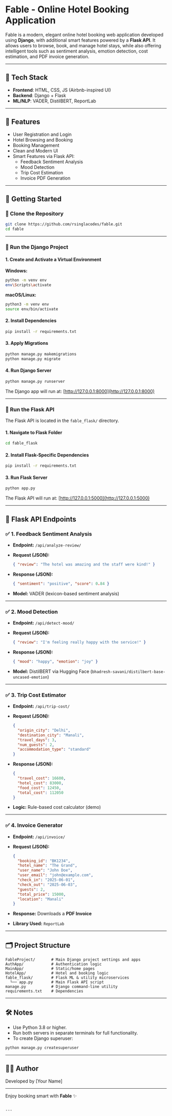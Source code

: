 # Fable - Online Hotel Booking Application

Fable is a modern, elegant online hotel booking web application developed using **Django**, with additional smart features powered by a **Flask API**. It allows users to browse, book, and manage hotel stays, while also offering intelligent tools such as sentiment analysis, emotion detection, cost estimation, and PDF invoice generation.

---

## 🧩 Tech Stack
- **Frontend**: HTML, CSS, JS (Airbnb-inspired UI)
- **Backend**: Django + Flask
- **ML/NLP**: VADER, DistilBERT, ReportLab

---

## 🎯 Features
- User Registration and Login
- Hotel Browsing and Booking
- Booking Management
- Clean and Modern UI
- Smart Features via Flask API:
  - Feedback Sentiment Analysis
  - Mood Detection
  - Trip Cost Estimation
  - Invoice PDF Generation

---

## 🚀 Getting Started

### 🔹 Clone the Repository
```bash
git clone https://github.com/rsinglacodes/fable.git
cd fable
````

---

### 🔹 Run the Django Project

#### 1. Create and Activate a Virtual Environment

**Windows:**

```bash
python -m venv env
env\Scripts\activate
```

**macOS/Linux:**

```bash
python3 -m venv env
source env/bin/activate
```

#### 2. Install Dependencies

```bash
pip install -r requirements.txt
```

#### 3. Apply Migrations

```bash
python manage.py makemigrations
python manage.py migrate
```

#### 4. Run Django Server

```bash
python manage.py runserver
```

The Django app will run at: [http://127.0.0.1:8000](http://127.0.0.1:8000)

---

### 🔹 Run the Flask API

The Flask API is located in the `fable_flask/` directory.

#### 1. Navigate to Flask Folder

```bash
cd fable_flask
```

#### 2. Install Flask-Specific Dependencies

```bash
pip install -r requirements.txt
```

#### 3. Run Flask Server

```bash
python app.py
```

The Flask API will run at: [http://127.0.0.1:5000](http://127.0.0.1:5000)

---

## 📡 Flask API Endpoints

### ✅ 1. Feedback Sentiment Analysis

* **Endpoint:** `/api/analyze-review/`
* **Request (JSON):**

  ```json
  { "review": "The hotel was amazing and the staff were kind!" }
  ```
* **Response (JSON):**

  ```json
  { "sentiment": "positive", "score": 0.84 }
  ```
* **Model:** VADER (lexicon-based sentiment analysis)

---

### ✅ 2. Mood Detection

* **Endpoint:** `/api/detect-mood/`
* **Request (JSON):**

  ```json
  { "review": "I'm feeling really happy with the service!" }
  ```
* **Response (JSON):**

  ```json
  { "mood": "happy", "emotion": "joy" }
  ```
* **Model:** DistilBERT via Hugging Face (`bhadresh-savani/distilbert-base-uncased-emotion`)

---

### ✅ 3. Trip Cost Estimator

* **Endpoint:** `/api/trip-cost/`
* **Request (JSON):**

  ```json
  {
    "origin_city": "Delhi",
    "destination_city": "Manali",
    "travel_days": 3,
    "num_guests": 2,
    "accommodation_type": "standard"
  }
  ```
* **Response (JSON):**

  ```json
  {
    "travel_cost": 16600,
    "hotel_cost": 83000,
    "food_cost": 12450,
    "total_cost": 112050
  }
  ```
* **Logic:** Rule-based cost calculator (demo)

---

### ✅ 4. Invoice Generator

* **Endpoint:** `/api/invoice/`
* **Request (JSON):**

  ```json
  {
    "booking_id": "BK1234",
    "hotel_name": "The Grand",
    "user_name": "John Doe",
    "user_email": "john@example.com",
    "check_in": "2025-06-01",
    "check_out": "2025-06-03",
    "guests": 2,
    "total_price": 15000,
    "location": "Manali"
  }
  ```
* **Response:** Downloads a **PDF Invoice**
* **Library Used:** `ReportLab`

---

## 🗂 Project Structure

```
FableProject/       # Main Django project settings and apps
AuthApp/            # Authentication logic
MainApp/            # Static/home pages
HotelApp/           # Hotel and booking logic
fable_flask/        # Flask ML & utility microservices
  └── app.py        # Main Flask API script
manage.py           # Django command-line utility
requirements.txt    # Dependencies
```

---

## 🛠 Notes

* Use Python 3.8 or higher.
* Run both servers in separate terminals for full functionality.
* To create Django superuser:

```bash
python manage.py createsuperuser
```

---

## 👨‍💻 Author

Developed by \[Your Name]

---

Enjoy booking smart with **Fable** ✨

```

---

